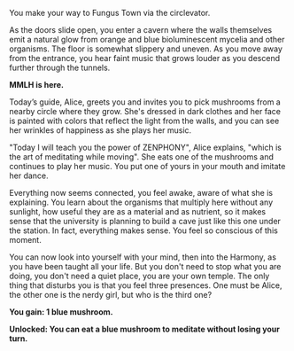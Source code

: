 You make your way to Fungus Town via the circlevator. 

As the doors slide open, you enter a cavern where the walls themselves emit a natural glow from orange and blue bioluminescent mycelia and other organisms. The floor is somewhat slippery and uneven. As you move away from the entrance, you hear faint music that grows louder as you descend further through the tunnels.

**MMLH is here.**

Today’s guide, Alice, greets you and invites you to pick mushrooms from a nearby circle where they grow. She's dressed in dark clothes and her face is painted with colors that reflect the light from the walls, and you can see her wrinkles of happiness as she plays her music.

"Today I will teach you the power of ZENPHONY", Alice explains, "which is the art of meditating while moving". She eats one of the mushrooms and continues to play her music. You put one of yours in your mouth and imitate her dance. 

Everything now seems connected, you feel awake, aware of what she is explaining. You learn about the organisms that multiply here without any sunlight, how useful they are as a material and as nutrient, so it makes sense that the university is planning to build a cave just like this one under the station. In fact, everything makes sense. You feel so conscious of this moment.

You can now look into yourself with your mind, then into the Harmony, as you have been taught all your life. But you don't need to stop what you are doing, you don't need a quiet place, you are your own temple. The only thing that disturbs you is that you feel three presences. One must be Alice, the other one is the nerdy girl, but who is the third one?

**You gain: 1 blue mushroom.**

**Unlocked: You can eat a blue mushroom to meditate without losing your turn.**